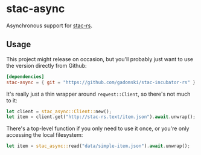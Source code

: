 # stac-async

Asynchronous support for [stac-rs](https://github.com/gadomski/stac-rs).

## Usage

This project might release on occasion, but you'll probably just want to use the version directly from Github:

```toml
[dependencies]
stac-async = { git = "https://github.com/gadomski/stac-incubator-rs" }
```

It's really just a thin wrapper around `reqwest::Client`, so there's not much to it:

```rust
let client = stac_async::Client::new();
let item = client.get("http://stac-rs.text/item.json").await.unwrap();
```

There's a top-level function if you only need to use it once, or you're only accessing the local filesystem:

```rust
let item = stac_async::read("data/simple-item.json").await.unwrap();
```
